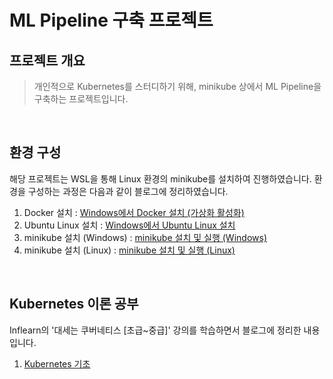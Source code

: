 # ML Pipeline 구축 프로젝트

## 프로젝트 개요
> 개인적으로 Kubernetes를 스터디하기 위해, minikube 상에서 ML Pipeline을 구축하는 프로젝트입니다.
<br/>

## 환경 구성
해당 프로젝트는 WSL을 통해 Linux 환경의 minikube를 설치하여 진행하였습니다. 환경을 구성하는 과정은 다음과 같이 블로그에 정리하였습니다.

1. Docker 설치 : [Windows에서 Docker 설치 (가상화 활성화)](https://dslyh01.tistory.com/39)
2. Ubuntu Linux 설치 : [Windows에서 Ubuntu Linux 설치](https://dslyh01.tistory.com/48)
3. minikube 설치 (Windows) : [minikube 설치 및 실행 (Windows)](https://dslyh01.tistory.com/45)
4. minikube 설치 (Linux) : [minikube 설치 및 실행 (Linux)](https://dslyh01.tistory.com/49)
<br/>

## Kubernetes 이론 공부
Inflearn의 '대세는 쿠버네티스 [초급~중급]' 강의를 학습하면서 블로그에 정리한 내용입니다.

1. [Kubernetes 기초](https://dslyh01.tistory.com/47)
